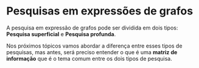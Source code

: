 # Pesquisas em expressões de grafos <header-set anchor-name="search" />

A pesquisa em expressão de grafos pode ser dividida em dois tipos: **Pesquisa superficial** e **Pesquisa profunda**. 

Nos próximos tópicos vamos abordar a diferença entre esses tipos de pesquisas, mas antes, será preciso entender o que é uma **matriz de informação** que é o tema comum entre os dois tipos de pesquisa.